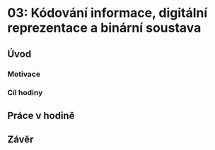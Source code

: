 # 03: Kódování informace, digitální reprezentace a binární soustava

## Úvod

### Motivace

### Cíl hodiny

## Práce v hodině

## Závěr
